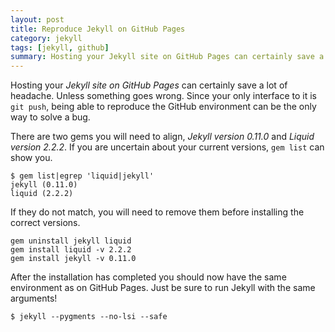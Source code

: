 ```yaml
---
layout: post
title: Reproduce Jekyll on GitHub Pages
category: jekyll
tags: [jekyll, github]
summary: Hosting your Jekyll site on GitHub Pages can certainly save a lot of headache. However, being able to reproduce the GitHub environment can sometimes be the only way to solve a bug.
---
```

Hosting your *Jekyll site on GitHub Pages* can certainly save a lot of headache. Unless something goes wrong. Since your only interface to it is `git push`, being able to reproduce the GitHub environment can be the only way to solve a bug.

There are two gems you will need to align, *Jekyll version 0.11.0* and *Liquid version 2.2.2*. If you are uncertain about your current versions, `gem list` can show you.

    $ gem list|egrep 'liquid|jekyll'
    jekyll (0.11.0)
    liquid (2.2.2)

If they do not match, you will need to remove them before installing the correct versions.

    gem uninstall jekyll liquid
    gem install liquid -v 2.2.2
    gem install jekyll -v 0.11.0

After the installation has completed you should now have the same environment as on GitHub Pages. Just be sure to run Jekyll with the same arguments!

    $ jekyll --pygments --no-lsi --safe
